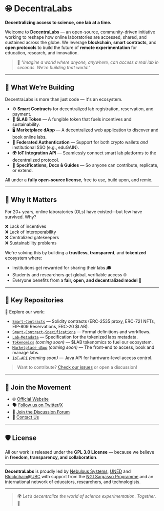 # 🌐 DecentraLabs

**Decentralizing access to science, one lab at a time.**

Welcome to **DecentraLabs** — an open-source, community-driven initiative working to reshape how online laboratories are accessed, shared, and sustained across the globe. We leverage **blockchain**, **smart contracts**, and **open protocols** to build the future of **remote experimentation** for education, research, and innovation.

> 🧪 *"Imagine a world where anyone, anywhere, can access a real lab in seconds. We're building that world."*

---

## 🚀 What We’re Building

DecentraLabs is more than just code — it's an ecosystem.

- ⚙️ **Smart Contracts** for decentralized lab registration, reservation, and payment.  
- 🧠 **$LAB Token** — A fungible token that fuels incentives and sustainability.  
- 🖥️ **Marketplace dApp** — A decentralized web application to discover and book online labs.  
- 🔐 **Federated Authentication** — Support for both crypto wallets *and* institutional SSO (e.g., eduGAIN).  
- 🌍 **IoT Integration API** — Seamlessly connect smart lab platforms to the decentralized protocol.  
- 📖 **Specifications, Docs & Guides** — So anyone can contribute, replicate, or extend.

All under a **fully open-source license**, free to use, build upon, and remix.

---

## 🌱 Why It Matters

For 20+ years, online laboratories (OLs) have existed—but few have survived. Why?

❌ Lack of incentives  
❌ Lack of interoperability  
❌ Centralized gatekeepers  
❌ Sustainability problems  

We're solving this by building a **trustless**, **transparent**, and **tokenized** ecosystem where:

- Institutions get rewarded for sharing their labs 🎓  
- Students and researchers get global, verifiable access 🌐  
- Everyone benefits from a **fair, open, and decentralized model** 🔁  

---

## 📂 Key Repositories

🔗 Explore our work:

- [`Smart-Contracts`](https://github.com/DecentraLabsCom/Smart-Contracts) — Solidity contracts (ERC-2535 proxy, ERC-721 NFTs, EIP-809 Reservations, ERC-20 $LAB).  
- [`Smart-Contract-Specifications`](https://github.com/DecentraLabsCom/Smart-Contract-Specifications) — Formal definitions and workflows.
- [`Lab-Metadata`](https://github.com/DecentraLabsCom/Lab-Metadata) — Specification for the tokenized labs metadata.
- [`Tokenomics`](https://github.com/DecentraLabsCom/Tokenomics) *(coming soon)* — $LAB tokenomics to fuel our ecosystem.  
- [`Marketplace dApp`](https://github.com/DecentraLabsCom/Marketplace) *(coming soon)* — The front-end to access, book and manage labs.  
- [`IoT-API`](https://github.com/DecentraLabsCom/IoT-API) *(coming soon)* — Java API for hardware-level access control.

> Want to contribute? [Check our issues](https://github.com/orgs/DecentraLabsCom/projects) or open a discussion!

---

## 🤝 Join the Movement

- 🌐 [Official Website](https://decentralabs.nebsyst.com)
- 🗣️ [Follow us on Twitter/X](https://twitter.com/DecentraLabsCom)  
- 💬 [Join the Discussion Forum](https://github.com/orgs/DecentraLabsCom/discussions)  
- 📨 [Contact Us](mailto:contact@nebsyst.com)

---

## 🛡 License

All our work is released under the **GPL 3.0 License** — because we believe in **freedom, transparency, and collaboration**.

---

**DecentraLabs** is proudly led by [Nebulous Systems](https://nebsyst.com), [UNED](https://www.uned.es/) and [Blockchain@UBC](https://blockchain.ubc.ca/) with support from the [NGI Sargasso Programme](https://ngisargasso.eu/) and an international network of educators, researchers, and technologists.

---

> 🌍 *Let’s decentralize the world of science experimentation. Together.* 💫
